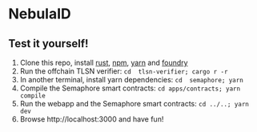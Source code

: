 
# NebulaID

## Test it yourself!
1. Clone this repo, install [rust](https://www.rust-lang.org/tools/install), [npm](https://docs.npmjs.com/downloading-and-installing-node-js-and-npm), [yarn](https://classic.yarnpkg.com/lang/en/docs/install/#mac-stable) and [foundry](https://getfoundry.sh/)
2. Run the offchain TLSN verifier: `cd  tlsn-verifier; cargo r -r`
3. In another terminal, install yarn dependencies: `cd  semaphore; yarn`
4. Compile the Semaphore smart contracts: `cd apps/contracts; yarn compile`
5. Run the webapp and the Semaphore smart contracts: `cd ../..; yarn dev`
6. Browse http://localhost:3000 and have fun!
